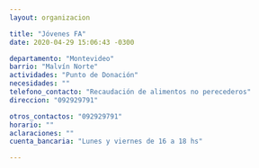 ```yaml
---
layout: organizacion

title: "Jóvenes FA"
date: 2020-04-29 15:06:43 -0300

departamento: "Montevideo"
barrio: "Malvín Norte"
actividades: "Punto de Donación"
necesidades: ""
telefono_contacto: "Recaudación de alimentos no perecederos"
direccion: "092929791"

otros_contactos: "092929791"
horario: ""
aclaraciones: ""
cuenta_bancaria: "Lunes y viernes de 16 a 18 hs"

---
```

